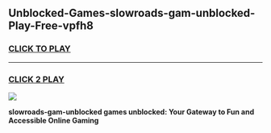 
## Unblocked-Games-slowroads-gam-unblocked-Play-Free-vpfh8
<h3>
<a href="https://premium76.site?title=slowroads-gam-unblocked&ref=17A">CLICK TO PLAY</a></h3>
<hr>

<h3>
<a href="https://premium76.site?title=slowroads-gam-unblocked&ref=17A">CLICK 2 PLAY</a>
  
</h3>

<a href="https://premium76.site?title=slowroads-gam-unblocked&ref=17A"><img src="https://clearcache.store/games.png"></a>


**slowroads-gam-unblocked games unblocked: Your Gateway to Fun and Accessible Online Gaming**
